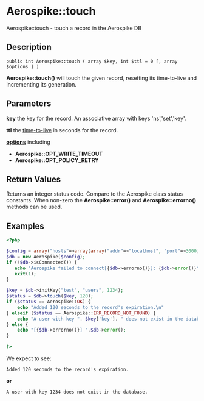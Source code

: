 
# Aerospike::touch

Aerospike::touch - touch a record in the Aerospike DB

## Description

```
public int Aerospike::touch ( array $key, int $ttl = 0 [, array $options ] )
```

**Aerospike::touch()** will touch the given record, resetting its time-to-live
and incrementing its generation.

## Parameters

**key** the key for the record. An associative array with keys 'ns','set','key'.

**ttl** the [time-to-live](http://www.aerospike.com/docs/client/c/usage/kvs/write.html#change-record-time-to-live-ttl) in seconds for the record.

**[options](aerospike.md)** including
- **Aerospike::OPT_WRITE_TIMEOUT**
- **Aerospike::OPT_POLICY_RETRY**

## Return Values

Returns an integer status code.  Compare to the Aerospike class status
constants.  When non-zero the **Aerospike::error()** and
**Aerospike::errorno()** methods can be used.

## Examples

```php
<?php

$config = array("hosts"=>array(array("addr"=>"localhost", "port"=>3000)));
$db = new Aerospike($config);
if (!$db->isConnected()) {
   echo "Aerospike failed to connect[{$db->errorno()}]: {$db->error()}\n";
   exit(1);
}

$key = $db->initKey("test", "users", 1234);
$status = $db->touch($key, 120);
if ($status == Aerospike::OK) {
    echo "Added 120 seconds to the record's expiration.\n"
} elseif ($status == Aerospike::ERR_RECORD_NOT_FOUND) {
    echo "A user with key ". $key['key']. " does not exist in the database\n";
} else {
    echo "[{$db->errorno()}] ".$db->error();
}

?>
```

We expect to see:

```
Added 120 seconds to the record's expiration.
```
**or**
```
A user with key 1234 does not exist in the database.
```

